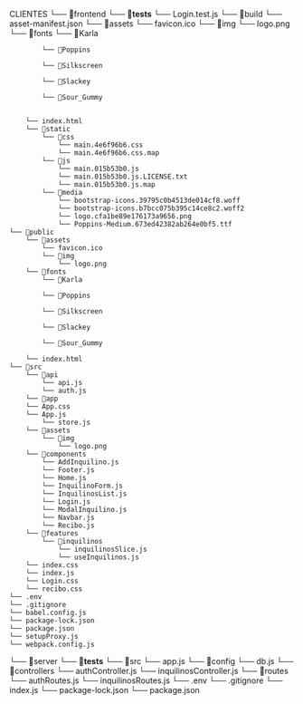 CLIENTES
└── 📁frontend
    └── 📁__tests__
        └── Login.test.js
    └── 📁build
        └── asset-manifest.json
        └── 📁assets
            └── favicon.ico
            └── 📁img
                └── logo.png
        └── 📁fonts
            └── 📁Karla
               
            └── 📁Poppins
              
            └── 📁Silkscreen
               
            └── 📁Slackey
                
            └── 📁Sour_Gummy
               
             
        └── index.html
        └── 📁static
            └── 📁css
                └── main.4e6f96b6.css
                └── main.4e6f96b6.css.map
            └── 📁js
                └── main.015b53b0.js
                └── main.015b53b0.js.LICENSE.txt
                └── main.015b53b0.js.map
            └── 📁media
                └── bootstrap-icons.39795c0b4513de014cf8.woff
                └── bootstrap-icons.b7bcc075b395c14ce8c2.woff2
                └── logo.cfa1be89e176173a9656.png
                └── Poppins-Medium.673ed42382ab264e0bf5.ttf
    └── 📁public
        └── 📁assets
            └── favicon.ico
            └── 📁img
                └── logo.png
        └── 📁fonts
            └── 📁Karla
                
            └── 📁Poppins
             
            └── 📁Silkscreen
               
            └── 📁Slackey
                
            └── 📁Sour_Gummy
                
        └── index.html
    └── 📁src
        └── 📁api
            └── api.js
            └── auth.js
        └── 📁app
        └── App.css
        └── App.js
            └── store.js
        └── 📁assets
            └── 📁img
                └── logo.png
        └── 📁components
            └── AddInquilino.js
            └── Footer.js
            └── Home.js
            └── InquilinoForm.js
            └── InquilinosList.js
            └── Login.js
            └── ModalInquilino.js
            └── Navbar.js
            └── Recibo.js
        └── 📁features
            └── 📁inquilinos
                └── inquilinosSlice.js
                └── useInquilinos.js
        └── index.css
        └── index.js
        └── Login.css
        └── recibo.css
    └── .env
    └── .gitignore
    └── babel.config.js
    └── package-lock.json
    └── package.json
    └── setupProxy.js
    └── webpack.config.js
└── 📁server
    └── 📁__tests__
    └── 📁src
        └── app.js
        └── 📁config
            └── db.js
        └── 📁controllers
            └── authController.js
            └── inquilinosController.js
        └── 📁routes
            └── authRoutes.js
            └── inquilinosRoutes.js
    └── .env
    └── .gitignore
    └── index.js
    └── package-lock.json
    └── package.json